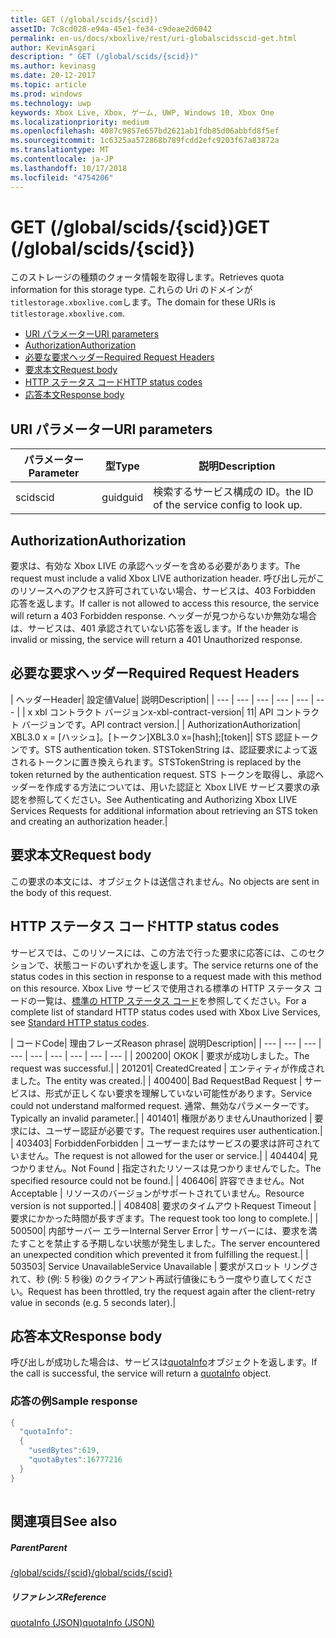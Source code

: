 ```yaml
---
title: GET (/global/scids/{scid})
assetID: 7c8cd028-e94a-45e1-fe34-c9deae2d6042
permalink: en-us/docs/xboxlive/rest/uri-globalscidsscid-get.html
author: KevinAsgari
description: " GET (/global/scids/{scid})"
ms.author: kevinasg
ms.date: 20-12-2017
ms.topic: article
ms.prod: windows
ms.technology: uwp
keywords: Xbox Live, Xbox, ゲーム, UWP, Windows 10, Xbox One
ms.localizationpriority: medium
ms.openlocfilehash: 4087c9857e657bd2621ab1fdb85d06abbfd8f5ef
ms.sourcegitcommit: 1c6325aa572868b789fcdd2efc9203f67a83872a
ms.translationtype: MT
ms.contentlocale: ja-JP
ms.lasthandoff: 10/17/2018
ms.locfileid: "4754206"
---
```

# <a name="get-globalscidsscid"></a><span data-ttu-id="8596e-104">GET (/global/scids/{scid})</span><span class="sxs-lookup"><span data-stu-id="8596e-104">GET (/global/scids/{scid})</span></span>
<span data-ttu-id="8596e-105">このストレージの種類のクォータ情報を取得します。</span><span class="sxs-lookup"><span data-stu-id="8596e-105">Retrieves quota information for this storage type.</span></span> <span data-ttu-id="8596e-106">これらの Uri のドメインが`titlestorage.xboxlive.com`します。</span><span class="sxs-lookup"><span data-stu-id="8596e-106">The domain for these URIs is `titlestorage.xboxlive.com`.</span></span>
 
  * [<span data-ttu-id="8596e-107">URI パラメーター</span><span class="sxs-lookup"><span data-stu-id="8596e-107">URI parameters</span></span>](#ID4EX)
  * [<span data-ttu-id="8596e-108">Authorization</span><span class="sxs-lookup"><span data-stu-id="8596e-108">Authorization</span></span>](#ID4ECB)
  * [<span data-ttu-id="8596e-109">必要な要求ヘッダー</span><span class="sxs-lookup"><span data-stu-id="8596e-109">Required Request Headers</span></span>](#ID4ENB)
  * [<span data-ttu-id="8596e-110">要求本文</span><span class="sxs-lookup"><span data-stu-id="8596e-110">Request body</span></span>](#ID4EWC)
  * [<span data-ttu-id="8596e-111">HTTP ステータス コード</span><span class="sxs-lookup"><span data-stu-id="8596e-111">HTTP status codes</span></span>](#ID4EBD)
  * [<span data-ttu-id="8596e-112">応答本文</span><span class="sxs-lookup"><span data-stu-id="8596e-112">Response body</span></span>](#ID4EUAAC)
 
<a id="ID4EX"></a>

 
## <a name="uri-parameters"></a><span data-ttu-id="8596e-113">URI パラメーター</span><span class="sxs-lookup"><span data-stu-id="8596e-113">URI parameters</span></span>
 
| <span data-ttu-id="8596e-114">パラメーター</span><span class="sxs-lookup"><span data-stu-id="8596e-114">Parameter</span></span>| <span data-ttu-id="8596e-115">型</span><span class="sxs-lookup"><span data-stu-id="8596e-115">Type</span></span>| <span data-ttu-id="8596e-116">説明</span><span class="sxs-lookup"><span data-stu-id="8596e-116">Description</span></span>| 
| --- | --- | --- | 
| <span data-ttu-id="8596e-117">scid</span><span class="sxs-lookup"><span data-stu-id="8596e-117">scid</span></span>| <span data-ttu-id="8596e-118">guid</span><span class="sxs-lookup"><span data-stu-id="8596e-118">guid</span></span>| <span data-ttu-id="8596e-119">検索するサービス構成の ID。</span><span class="sxs-lookup"><span data-stu-id="8596e-119">the ID of the service config to look up.</span></span>| 
  
<a id="ID4ECB"></a>

 
## <a name="authorization"></a><span data-ttu-id="8596e-120">Authorization</span><span class="sxs-lookup"><span data-stu-id="8596e-120">Authorization</span></span>
 
<span data-ttu-id="8596e-121">要求は、有効な Xbox LIVE の承認ヘッダーを含める必要があります。</span><span class="sxs-lookup"><span data-stu-id="8596e-121">The request must include a valid Xbox LIVE authorization header.</span></span> <span data-ttu-id="8596e-122">呼び出し元がこのリソースへのアクセス許可されていない場合、サービスは、403 Forbidden 応答を返します。</span><span class="sxs-lookup"><span data-stu-id="8596e-122">If caller is not allowed to access this resource, the service will return a 403 Forbidden response.</span></span> <span data-ttu-id="8596e-123">ヘッダーが見つからないか無効な場合は、サービスは、401 承認されていない応答を返します。</span><span class="sxs-lookup"><span data-stu-id="8596e-123">If the header is invalid or missing, the service will return a 401 Unauthorized response.</span></span> 
  
<a id="ID4ENB"></a>

 
## <a name="required-request-headers"></a><span data-ttu-id="8596e-124">必要な要求ヘッダー</span><span class="sxs-lookup"><span data-stu-id="8596e-124">Required Request Headers</span></span>
 
| <span data-ttu-id="8596e-125">ヘッダー</span><span class="sxs-lookup"><span data-stu-id="8596e-125">Header</span></span>| <span data-ttu-id="8596e-126">設定値</span><span class="sxs-lookup"><span data-stu-id="8596e-126">Value</span></span>| <span data-ttu-id="8596e-127">説明</span><span class="sxs-lookup"><span data-stu-id="8596e-127">Description</span></span>| 
| --- | --- | --- | --- | --- | --- | 
| <span data-ttu-id="8596e-128">x xbl コントラクト バージョン</span><span class="sxs-lookup"><span data-stu-id="8596e-128">x-xbl-contract-version</span></span>| <span data-ttu-id="8596e-129">1</span><span class="sxs-lookup"><span data-stu-id="8596e-129">1</span></span>| <span data-ttu-id="8596e-130">API コントラクト バージョンです。</span><span class="sxs-lookup"><span data-stu-id="8596e-130">API contract version.</span></span>| 
| <span data-ttu-id="8596e-131">Authorization</span><span class="sxs-lookup"><span data-stu-id="8596e-131">Authorization</span></span>| <span data-ttu-id="8596e-132">XBL3.0 x = [ハッシュ]。[トークン]</span><span class="sxs-lookup"><span data-stu-id="8596e-132">XBL3.0 x=[hash];[token]</span></span>| <span data-ttu-id="8596e-133">STS 認証トークンです。</span><span class="sxs-lookup"><span data-stu-id="8596e-133">STS authentication token.</span></span> <span data-ttu-id="8596e-134">STSTokenString は、認証要求によって返されるトークンに置き換えられます。</span><span class="sxs-lookup"><span data-stu-id="8596e-134">STSTokenString is replaced by the token returned by the authentication request.</span></span> <span data-ttu-id="8596e-135">STS トークンを取得し、承認ヘッダーを作成する方法については、用いた認証と Xbox LIVE サービス要求の承認を参照してください。</span><span class="sxs-lookup"><span data-stu-id="8596e-135">See Authenticating and Authorizing Xbox LIVE Services Requests for additional information about retrieving an STS token and creating an authorization header.</span></span>| 
  
<a id="ID4EWC"></a>

 
## <a name="request-body"></a><span data-ttu-id="8596e-136">要求本文</span><span class="sxs-lookup"><span data-stu-id="8596e-136">Request body</span></span>
 
<span data-ttu-id="8596e-137">この要求の本文には、オブジェクトは送信されません。</span><span class="sxs-lookup"><span data-stu-id="8596e-137">No objects are sent in the body of this request.</span></span>
  
<a id="ID4EBD"></a>

 
## <a name="http-status-codes"></a><span data-ttu-id="8596e-138">HTTP ステータス コード</span><span class="sxs-lookup"><span data-stu-id="8596e-138">HTTP status codes</span></span> 
 
<span data-ttu-id="8596e-139">サービスでは、このリソースには、この方法で行った要求に応答には、このセクションで、状態コードのいずれかを返します。</span><span class="sxs-lookup"><span data-stu-id="8596e-139">The service returns one of the status codes in this section in response to a request made with this method on this resource.</span></span> <span data-ttu-id="8596e-140">Xbox Live サービスで使用される標準の HTTP ステータス コードの一覧は、[標準の HTTP ステータス コード](../../additional/httpstatuscodes.md)を参照してください。</span><span class="sxs-lookup"><span data-stu-id="8596e-140">For a complete list of standard HTTP status codes used with Xbox Live Services, see [Standard HTTP status codes](../../additional/httpstatuscodes.md).</span></span>
 
| <span data-ttu-id="8596e-141">コード</span><span class="sxs-lookup"><span data-stu-id="8596e-141">Code</span></span>| <span data-ttu-id="8596e-142">理由フレーズ</span><span class="sxs-lookup"><span data-stu-id="8596e-142">Reason phrase</span></span>| <span data-ttu-id="8596e-143">説明</span><span class="sxs-lookup"><span data-stu-id="8596e-143">Description</span></span>| 
| --- | --- | --- | --- | --- | --- | --- | --- | --- | 
| <span data-ttu-id="8596e-144">200</span><span class="sxs-lookup"><span data-stu-id="8596e-144">200</span></span>| <span data-ttu-id="8596e-145">OK</span><span class="sxs-lookup"><span data-stu-id="8596e-145">OK</span></span> | <span data-ttu-id="8596e-146">要求が成功しました。</span><span class="sxs-lookup"><span data-stu-id="8596e-146">The request was successful.</span></span>| 
| <span data-ttu-id="8596e-147">201</span><span class="sxs-lookup"><span data-stu-id="8596e-147">201</span></span>| <span data-ttu-id="8596e-148">Created</span><span class="sxs-lookup"><span data-stu-id="8596e-148">Created</span></span> | <span data-ttu-id="8596e-149">エンティティが作成されました。</span><span class="sxs-lookup"><span data-stu-id="8596e-149">The entity was created.</span></span>| 
| <span data-ttu-id="8596e-150">400</span><span class="sxs-lookup"><span data-stu-id="8596e-150">400</span></span>| <span data-ttu-id="8596e-151">Bad Request</span><span class="sxs-lookup"><span data-stu-id="8596e-151">Bad Request</span></span> | <span data-ttu-id="8596e-152">サービスは、形式が正しくない要求を理解していない可能性があります。</span><span class="sxs-lookup"><span data-stu-id="8596e-152">Service could not understand malformed request.</span></span> <span data-ttu-id="8596e-153">通常、無効なパラメーターです。</span><span class="sxs-lookup"><span data-stu-id="8596e-153">Typically an invalid parameter.</span></span>| 
| <span data-ttu-id="8596e-154">401</span><span class="sxs-lookup"><span data-stu-id="8596e-154">401</span></span>| <span data-ttu-id="8596e-155">権限がありません</span><span class="sxs-lookup"><span data-stu-id="8596e-155">Unauthorized</span></span> | <span data-ttu-id="8596e-156">要求には、ユーザー認証が必要です。</span><span class="sxs-lookup"><span data-stu-id="8596e-156">The request requires user authentication.</span></span>| 
| <span data-ttu-id="8596e-157">403</span><span class="sxs-lookup"><span data-stu-id="8596e-157">403</span></span>| <span data-ttu-id="8596e-158">Forbidden</span><span class="sxs-lookup"><span data-stu-id="8596e-158">Forbidden</span></span> | <span data-ttu-id="8596e-159">ユーザーまたはサービスの要求は許可されていません。</span><span class="sxs-lookup"><span data-stu-id="8596e-159">The request is not allowed for the user or service.</span></span>| 
| <span data-ttu-id="8596e-160">404</span><span class="sxs-lookup"><span data-stu-id="8596e-160">404</span></span>| <span data-ttu-id="8596e-161">見つかりません。</span><span class="sxs-lookup"><span data-stu-id="8596e-161">Not Found</span></span> | <span data-ttu-id="8596e-162">指定されたリソースは見つかりませんでした。</span><span class="sxs-lookup"><span data-stu-id="8596e-162">The specified resource could not be found.</span></span>| 
| <span data-ttu-id="8596e-163">406</span><span class="sxs-lookup"><span data-stu-id="8596e-163">406</span></span>| <span data-ttu-id="8596e-164">許容できません。</span><span class="sxs-lookup"><span data-stu-id="8596e-164">Not Acceptable</span></span> | <span data-ttu-id="8596e-165">リソースのバージョンがサポートされていません。</span><span class="sxs-lookup"><span data-stu-id="8596e-165">Resource version is not supported.</span></span>| 
| <span data-ttu-id="8596e-166">408</span><span class="sxs-lookup"><span data-stu-id="8596e-166">408</span></span>| <span data-ttu-id="8596e-167">要求のタイムアウト</span><span class="sxs-lookup"><span data-stu-id="8596e-167">Request Timeout</span></span> | <span data-ttu-id="8596e-168">要求にかかった時間が長すぎます。</span><span class="sxs-lookup"><span data-stu-id="8596e-168">The request took too long to complete.</span></span>| 
| <span data-ttu-id="8596e-169">500</span><span class="sxs-lookup"><span data-stu-id="8596e-169">500</span></span>| <span data-ttu-id="8596e-170">内部サーバー エラー</span><span class="sxs-lookup"><span data-stu-id="8596e-170">Internal Server Error</span></span> | <span data-ttu-id="8596e-171">サーバーには、要求を満たすことを禁止する予期しない状態が発生しました。</span><span class="sxs-lookup"><span data-stu-id="8596e-171">The server encountered an unexpected condition which prevented it from fulfilling the request.</span></span>| 
| <span data-ttu-id="8596e-172">503</span><span class="sxs-lookup"><span data-stu-id="8596e-172">503</span></span>| <span data-ttu-id="8596e-173">Service Unavailable</span><span class="sxs-lookup"><span data-stu-id="8596e-173">Service Unavailable</span></span> | <span data-ttu-id="8596e-174">要求がスロット リングされて、秒 (例: 5 秒後) のクライアント再試行値後にもう一度やり直してください。</span><span class="sxs-lookup"><span data-stu-id="8596e-174">Request has been throttled, try the request again after the client-retry value in seconds (e.g. 5 seconds later).</span></span>| 
  
<a id="ID4EUAAC"></a>

 
## <a name="response-body"></a><span data-ttu-id="8596e-175">応答本文</span><span class="sxs-lookup"><span data-stu-id="8596e-175">Response body</span></span>
 
<span data-ttu-id="8596e-176">呼び出しが成功した場合は、サービスは[quotaInfo](../../json/json-quota.md)オブジェクトを返します。</span><span class="sxs-lookup"><span data-stu-id="8596e-176">If the call is successful, the service will return a [quotaInfo](../../json/json-quota.md) object.</span></span> 
 
<a id="ID4ECBAC"></a>

 
### <a name="sample-response"></a><span data-ttu-id="8596e-177">応答の例</span><span class="sxs-lookup"><span data-stu-id="8596e-177">Sample response</span></span>
 

```cpp
{
  "quotaInfo":
  {
    "usedBytes":619,
    "quotaBytes":16777216
  }
}
         
```

   
<a id="ID4EOBAC"></a>

 
## <a name="see-also"></a><span data-ttu-id="8596e-178">関連項目</span><span class="sxs-lookup"><span data-stu-id="8596e-178">See also</span></span>
 
<a id="ID4EQBAC"></a>

 
##### <a name="parent"></a><span data-ttu-id="8596e-179">Parent</span><span class="sxs-lookup"><span data-stu-id="8596e-179">Parent</span></span> 

[<span data-ttu-id="8596e-180">/global/scids/{scid}</span><span class="sxs-lookup"><span data-stu-id="8596e-180">/global/scids/{scid}</span></span>](uri-globalscidsscid.md)

  
<a id="ID4E1BAC"></a>

 
##### <a name="reference"></a><span data-ttu-id="8596e-181">リファレンス</span><span class="sxs-lookup"><span data-stu-id="8596e-181">Reference</span></span> 

[<span data-ttu-id="8596e-182">quotaInfo (JSON)</span><span class="sxs-lookup"><span data-stu-id="8596e-182">quotaInfo (JSON)</span></span>](../../json/json-quota.md)

   